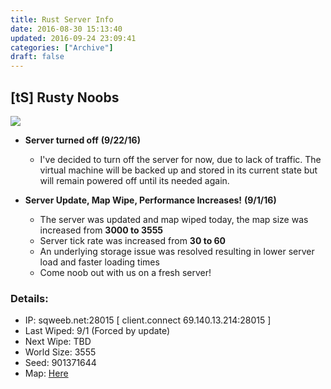 ```yaml
---
title: Rust Server Info
date: 2016-08-30 15:13:40
updated: 2016-09-24 23:09:41
categories: ["Archive"]
draft: false
---
```


## [tS] Rusty Noobs

<a href="https://rust-servers.net/server/89249/"><img src="https://rust-servers.net/server/89249/banners/banner-5.png" border="0"></a>

* __Server turned off__ **(9/22/16)**
    * I've decided to turn off the server for now, due to lack of traffic. The virtual machine will be backed up and stored in its current state but will remain powered off until its needed again.



* __Server Update, Map Wipe, Performance Increases!__ **(9/1/16)**
    * The server was updated and map wiped today, the map size was increased from **3000 to 3555**
    * Server tick rate was increased from **30 to 60**
    * An underlying storage issue was resolved resulting in lower server load and faster loading times
    * Come noob out with us on a fresh server!


### Details:

- IP: sqweeb.net:28015  [ client.connect 69.140.13.214:28015 ]
- Last Wiped: 9/1 (Forced by update)
- Next Wipe: TBD
- World Size: 3555
- Seed: 901371644
- Map: [Here](http://playrust.io/map/?69.140.13.214:28015)